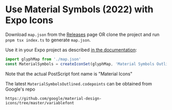 # Use Material Symbols (2022) with Expo Icons

Download `map.json` from the [Releases](https://github.com/terros-tech/expo-material-symbols/releases/latest) page OR clone the project and run `pnpm tsx index.ts` to generate `map.json`.

Use it in your Expo project as described [in the documentation](https://docs.expo.dev/guides/icons/#createiconset):

```js
import glyphMap from './map.json'
const MaterialSymbols = createIconSet(glyphMap, 'Material Symbols Outlined', require('./MaterialSymbols-Outlined.ttf'))
```

Note that the actual PostScript font name is "Material Icons"

The latest `MaterialSymbolsOutlined.codepoints` can be obtained from Google's repo

```
https://github.com/google/material-design-icons/tree/master/variablefont
```
